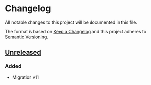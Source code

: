 # Changelog
All notable changes to this project will be documented in this file.

The format is based on [Keep a Changelog](http://keepachangelog.com/en/1.0.0/)
and this project adheres to [Semantic Versioning](http://semver.org/spec/v2.0.0.html).

## [Unreleased]
### Added
- Migration v11

[Unreleased]: https://github.com/Horanet/payment_payzen/compare/10.0.1.0.3...dev-11.0